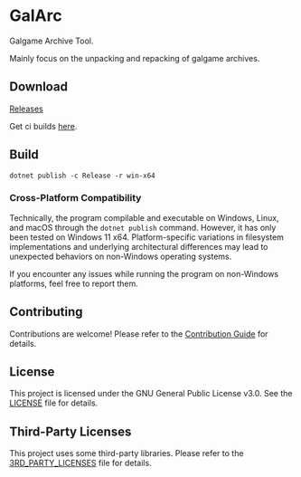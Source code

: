 # GalArc

Galgame Archive Tool.

Mainly focus on the unpacking and repacking of galgame archives.

## Download

[Releases](https://github.com/detached64/GalArc/releases/latest)

Get ci builds [here](https://github.com/detached64/GalArc/actions).

## Build

```
dotnet publish -c Release -r win-x64
```

### Cross-Platform Compatibility

Technically, the program compilable and executable on Windows, Linux, and macOS through the `dotnet publish` command. However, it has only been tested on Windows 11 x64. Platform-specific variations in filesystem implementations and underlying architectural differences may lead to unexpected behaviors on non-Windows operating systems.

If you encounter any issues while running the program on non-Windows platforms, feel free to report them.

## Contributing

Contributions are welcome! Please refer to the [Contribution Guide](./docs/contribution.md) for details.

## License

This project is licensed under the GNU General Public License v3.0. See the [LICENSE](./LICENSE) file for details.

## Third-Party Licenses

This project uses some third-party libraries. Please refer to the [3RD_PARTY_LICENSES](./3RD_PARTY_LICENSES.md) file for details.
